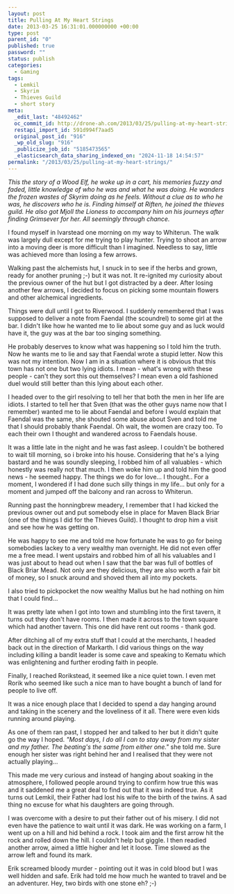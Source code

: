 ```yaml
---
layout: post
title: Pulling At My Heart Strings
date: 2013-03-25 16:31:01.000000000 +00:00
type: post
parent_id: "0"
published: true
password: ""
status: publish
categories:
  - Gaming
tags:
  - Lemkil
  - Skyrim
  - Thieves Guild
  - short story
meta:
  _edit_last: "48492462"
  oc_commit_id: http://drone-ah.com/2013/03/25/pulling-at-my-heart-strings/1364229065
  restapi_import_id: 591d994f7aad5
  original_post_id: "916"
  _wp_old_slug: "916"
  _publicize_job_id: "5185473565"
  _elasticsearch_data_sharing_indexed_on: "2024-11-18 14:54:57"
permalink: "/2013/03/25/pulling-at-my-heart-strings/"
---
```


_This the story of a Wood Elf, he woke up in a cart, his memories fuzzy and
faded, little knowledge of who he was and what he was doing. He wanders the
frozen wastes of Skyrim doing as he feels. Without a clue as to who he was, he
discovers who he is. Finding himself at Riften, he joined the thieves guild. He
also got Mjoll the Lioness to accompany him on his journeys after finding
Grimsever for her. All seemingly through chance._

I found myself in Ivarstead one morning on my way to Whiterun. The walk was
largely dull except for me trying to play hunter. Trying to shoot an arrow into
a moving deer is more difficult than I imagined. Needless to say, little was
achieved more than losing a few arrows.

Walking past the alchemists hut, I snuck in to see if the herbs and grown, ready
for another pruning ;-) but it was not. It re-ignited my curiosity about the
previous owner of the hut but I got distracted by a deer. After losing another
few arrows, I decided to focus on picking some mountain flowers and other
alchemical ingredients.

<!-- more -->

Things were dull until I got to Riverwood. I suddenly remembered that I was
supposed to deliver a note from Faendal (the scoundrel) to some girl at the bar.
I didn't like how he wanted me to lie about some guy and as luck would have it,
the guy was at the bar too singing something.

He probably deserves to know what was happening so I told him the truth. Now he
wants me to lie and say that Faendal wrote a stupid letter. Now this was not my
intention. Now I am in a situation where it is obvious that this town has not
one but two lying idiots. I mean - what's wrong with these people - can't they
sort this out themselves? I mean even a old fashioned duel would still better
than this lying about each other.

I headed over to the girl resolving to tell her that both the men in her life
are idiots. I started to tell her that Sven (that was the other guys name now
that I remember) wanted me to lie about Faendal and before I would explain that
Faendal was the same, she shouted some abuse about Sven and told me that I
should probably thank Faendal. Oh wait, the women are crazy too. To each their
own I thought and wandered across to Faendals house.

It was a little late in the night and he was fast asleep. I couldn't be bothered
to wait till morning, so i broke into his house. Considering that he's a lying
bastard and he was soundly sleeping, I robbed him of all valuables - which
honestly was really not that much. I then woke him up and told him the good
news - he seemed happy. The things we do for love... I thought.. For a moment, I
wondered if I had done such silly things in my life... but only for a moment and
jumped off the balcony and ran across to Whiterun.

Running past the honningbrew meadery, I remember that I had kicked the previous
owner out and put somebody else in place for Maven Black Briar (one of the
things I did for the Thieves Guild). I thought to drop him a visit and see how
he was getting on.

He was happy to see me and told me how fortunate he was to go for being
somebodies lackey to a very wealthy man overnight. He did not even offer me a
free mead. I went upstairs and robbed him of all his valuables and I was just
about to head out when I saw that the bar was full of bottles of Black Briar
Mead. Not only are they delicious, they are also worth a fair bit of money, so I
snuck around and shoved them all into my pockets.

I also tried to pickpocket the now wealthy Mallus but he had nothing on him that
I could find...

It was pretty late when I got into town and stumbling into the first tavern, it
turns out they don't have rooms. I then made it across to the town square which
had another tavern. This one did have rent out rooms - thank god.

After ditching all of my extra stuff that I could at the merchants, I headed
back out in the direction of Markarth. I did various things on the way including
killing a bandit leader is some cave and speaking to Kematu which was
enlightening and further eroding faith in people.

Finally, I reached Rorikstead, it seemed like a nice quiet town. I even met
Rorik who seemed like such a nice man to have bought a bunch of land for people
to live off.

It was a nice enough place that I decided to spend a day hanging around and
taking in the scenery and the loveliness of it all. There were even kids running
around playing.

As one of them ran past, I stopped her and talked to her but it didn't quite go
the way I hoped. *"Most days, I do all I can to stay away from my sister and my
father. The beating's the same from either one."* she told me. Sure enough her
sister was right behind her and I realised that they were not actually
playing...

This made me very curious and instead of hanging about soaking in the
atmosphere, I followed people around trying to confirm how true this was and it
saddened me a great deal to find out that it was indeed true. As it turns out
Lemkil, their Father had lost his wife to the birth of the twins. A sad thing no
excuse for what his daughters are going through.

I was overcome with a desire to put their father out of his misery. I did not
even have the patience to wait until it was dark. He was working on a farm, I
went up on a hill and hid behind a rock. I took aim and the first arrow hit the
rock and rolled down the hill. I couldn't help but giggle. I then readied
another arrow, aimed a little higher and let it loose. Time slowed as the arrow
left and found its mark.

Erik screamed bloody murder - pointing out it was in cold blood but I was well
hidden and safe. Erik had told me how much he wanted to travel and be an
adventurer. Hey, two birds with one stone eh? ;-)

